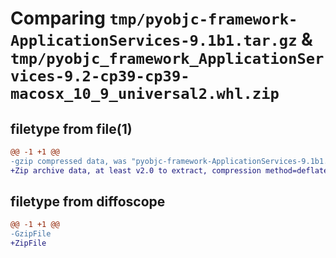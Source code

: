 # Comparing `tmp/pyobjc-framework-ApplicationServices-9.1b1.tar.gz` & `tmp/pyobjc_framework_ApplicationServices-9.2-cp39-cp39-macosx_10_9_universal2.whl.zip`

## filetype from file(1)

```diff
@@ -1 +1 @@
-gzip compressed data, was "pyobjc-framework-ApplicationServices-9.1b1.tar", last modified: Sun Mar 26 11:14:28 2023, max compression
+Zip archive data, at least v2.0 to extract, compression method=deflate
```

## filetype from diffoscope

```diff
@@ -1 +1 @@
-GzipFile
+ZipFile
```

